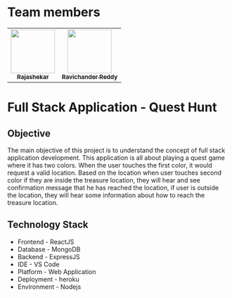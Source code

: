 
# Team members
<table>
<td align="center"><a href="https://github.com/Rajshekar2641"><img src="https://avatars.githubusercontent.com/u/60024301?s=400&u=b6e5f59a48a3b7d697025c824e866fac05e95541&v=4" width="100px;" alt=""/><br /><sub><b>Rajashekar</b></sub></a><br /></td>
  
<td align="center"><a href="https://github.com/Ravichanderreddy-goli"><img src="https://avatars.githubusercontent.com/u/60166223?s=460&u=c7fb963d9cc353dcb9f355a333aa551aacf9b4f1&v=4" width="100px;" alt=""/><br /><sub><b>Ravichander Reddy</b></sub></a><br /></td>
</table>

# Full Stack Application - Quest Hunt
  
## Objective

The main objective of this project is to understand the concept of full stack application development. This application is all about playing a quest game where it has two colors. When the user touches the first color, it would request a valid location. Based on the location when user touches second color if they are inside the treasure location,
they will hear and see confirmation message that he has reached the location, if user is outside the location, they will hear some information about how to reach the treasure location.

## Technology Stack
- Frontend - ReactJS
- Database - MongoDB
- Backend - ExpressJS
- IDE - VS Code
- Platform - Web Application 
- Deployment - heroku
- Environment - Nodejs
